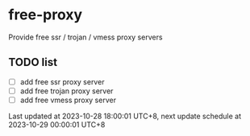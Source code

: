 
# free-proxy
Provide free ssr / trojan / vmess proxy servers


## TODO list
- [ ] add free ssr proxy server
- [ ] add free trojan proxy server
- [ ] add free vmess proxy server

Last updated at 2023-10-28 18:00:01 UTC+8, next update schedule at 2023-10-29 00:00:01 UTC+8

